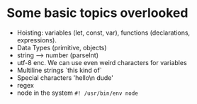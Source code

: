 # Some basic topics overlooked
* Hoisting: variables (let, const, var), functions (declarations, expressions).
* Data Types (primitive, objects)
* string --> number (parseInt)
* utf-8 enc. We can use even weird characters for variables
* Multiline strings \`this kind of\` 
* Special characters 'hello\n dude'
* regex
* node in the system `#! /usr/bin/env node`
